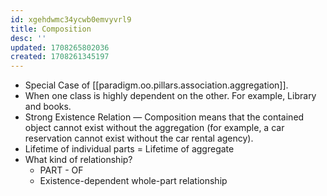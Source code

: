 ```yaml
---
id: xgehdwmc34ycwb0emvyvrl9
title: Composition
desc: ''
updated: 1708265802036
created: 1708261345197
---
```



- Special Case of [[paradigm.oo.pillars.association.aggregation]].
- When one class is highly dependent on the other. For example, Library and books.
- Strong Existence Relation — Composition means that the contained object cannot exist without the aggregation (for example, a car reservation cannot exist without the car rental agency).
- Lifetime of individual parts = Lifetime of aggregate
- What kind of relationship?
  - PART - OF
  - Existence-dependent whole-part relationship
